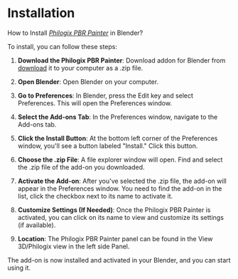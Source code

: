 # Installation

How to Install [_Philogix PBR Painter_](https://www.blendermarket.com/products/philogix-pbr-painter-pro?ref=710) in Blender?

To install, you can follow these steps:

1. __Download the Philogix PBR Painter__: Download addon for Blender from [download](https://www.blendermarket.com/products/philogix-pbr-painter-pro?ref=710) it to your computer as a .zip file.

2. __Open Blender__: Open Blender on your computer.

3. __Go to Preferences__: In Blender, press the Edit key and select Preferences. This will open the Preferences window.

4. __Select the Add-ons Tab__: In the Preferences window, navigate to the Add-ons tab.

5. __Click the Install Button__: At the bottom left corner of the Preferences window, you'll see a button labeled "Install." Click this button.

6. __Choose the .zip File__: A file explorer window will open. Find and select the .zip file of the add-on you downloaded.

7. __Activate the Add-on__: After you've selected the .zip file, the add-on will appear in the Preferences window. You need to find the add-on in the list, click the checkbox next to its name to activate it.

8. __Customize Settings (If Needed)__: Once the Philogix PBR Painter is activated, you can click on its name to view and customize its settings (if available).

9. __Location__: The Philogix PBR Painter panel can be found in the View 3D/Philogix view  in the left side Panel.


The add-on is now installed and activated in your Blender, and you can start using it.